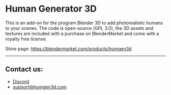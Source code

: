 # Human Generator 3D

This is an add-on for the program Blender 3D to add photorealistic humans to your scenes.
The code is open-source (GPL 3.0), the 3D assets and textures are included with a purchase
on BlenderMarket and come with a royalty free license.

Store page: https://blendermarket.com/products/humgen3d

---
## Contact us:
- [Discord](https://discord.gg/qDbYGGcFpg)
- [support@humgen3d.com](mailto:support@humgen3d.com)